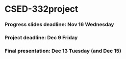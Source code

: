# CSED-332project
### Progress slides deadline: Nov 16 Wednesday
### Project deadline:         Dec 9 Friday
### Final presentation:       Dec 13 Tuesday (and Dec 15)
